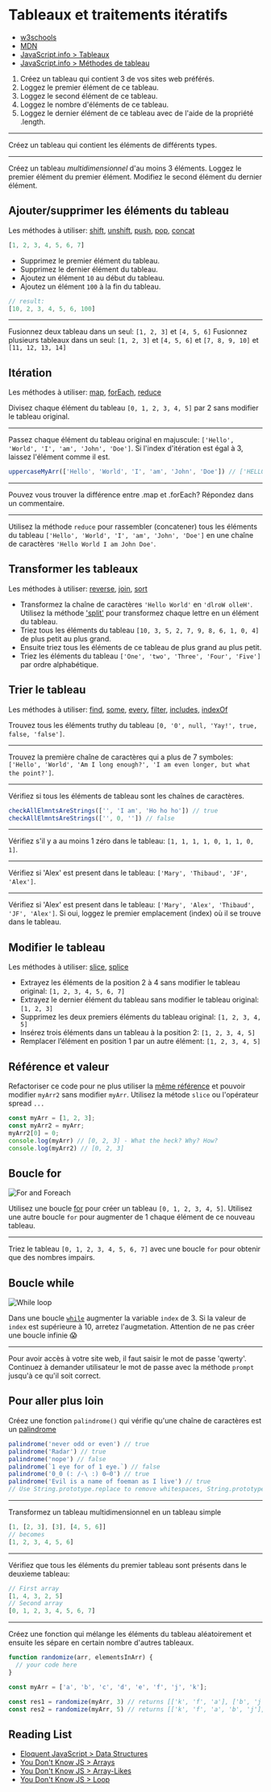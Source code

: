 # Tableaux et traitements itératifs

+ [w3schools](https://www.w3schools.com/js/js_arrays.asp)
+ [MDN](https://developer.mozilla.org/en-US/docs/Web/JavaScript/Reference/Global_Objects/Array)
+ [JavaScript.info > Tableaux](https://javascript.info/array)
+ [JavaScript.info > Méthodes de tableau](https://javascript.info/array)

1. Créez un tableau qui contient 3 de vos sites web préférés.
2. Loggez le premier élément de ce tableau.
3. Loggez le second élément de ce tableau.
5. Loggez le nombre d'éléments de ce tableau.
4. Loggez le dernier élément de ce tableau avec de l'aide de la propriété .length.

---

Créez un tableau qui contient les éléments de différents types.

---

Créez un tableau *multidimensionnel* d'au moins 3 éléments.
Loggez le premier élément du premier élément.
Modifiez le second élément du dernier élément.

## Ajouter/supprimer les éléments du tableau

Les méthodes à utiliser: 
[shift](https://developer.mozilla.org/en-US/docs/Web/JavaScript/Reference/Global_Objects/Array/shift), 
[unshift](https://developer.mozilla.org/en-US/docs/Web/JavaScript/Reference/Global_Objects/Array/unshift), 
[push](https://developer.mozilla.org/en-US/docs/Web/JavaScript/Reference/Global_Objects/Array/push), 
[pop](https://developer.mozilla.org/en-US/docs/Web/JavaScript/Reference/Global_Objects/Array/pop), 
[concat](https://developer.mozilla.org/en-US/docs/Web/JavaScript/Reference/Global_Objects/Array/concat)

```js
[1, 2, 3, 4, 5, 6, 7]
```
+ Supprimez le premier élément du tableau.
+ Supprimez le dernier élément du tableau.
+ Ajoutez un élément `10` au début du tableau.
+ Ajoutez un élément `100` à la fin du tableau.

```js
// result: 
[10, 2, 3, 4, 5, 6, 100]
```

---

Fusionnez deux tableau dans un seul: `[1, 2, 3]` et `[4, 5, 6]`
Fusionnez plusieurs tableaux dans un seul: `[1, 2, 3]` et `[4, 5, 6]` et `[7, 8, 9, 10]` et `[11, 12, 13, 14]`


## Itération
Les méthodes à utiliser: 
[map](https://developer.mozilla.org/en-US/docs/Web/JavaScript/Reference/Global_Objects/Array/map),
[forEach](https://developer.mozilla.org/en-US/docs/Web/JavaScript/Reference/Global_Objects/Array/forEach),
[reduce](https://developer.mozilla.org/en-US/docs/Web/JavaScript/Reference/Global_Objects/Array/Reduce)

Divisez chaque élément du tableau `[0, 1, 2, 3, 4, 5]` par 2 sans modifier le tableau original.

---

Passez chaque élément du tableau original en majuscule: `['Hello', 'World', 'I', 'am', 'John', 'Doe']`. Si l'index d'itération est égal à 3, laissez l'élément comme il est.

```js
uppercaseMyArr(['Hello', 'World', 'I', 'am', 'John', 'Doe']) // ['HELLO', 'WORLD', 'I', 'am', 'JOHN', 'DOE']
```

---

Pouvez vous trouver la différence entre .map et .forEach? Répondez dans un commentaire.

---

Utilisez la méthode `reduce` pour rassembler (concatener) tous les éléments du tableau `['Hello', 'World', 'I', 'am', 'John', 'Doe']` en une chaîne de caractères `'Hello World I am John Doe'`. 

## Transformer les tableaux
Les méthodes à utiliser: 
[reverse](https://developer.mozilla.org/en-US/docs/Web/JavaScript/Reference/Global_Objects/Array/reverse),
[join](https://developer.mozilla.org/en-US/docs/Web/JavaScript/Reference/Global_Objects/Array/join),
[sort](https://developer.mozilla.org/en-US/docs/Web/JavaScript/Reference/Global_Objects/Array/sort)

+ Transformez la chaîne de caractères `'Hello World'` en `'dlroW olleH'`. Utilisez la méthode ['split'](https://developer.mozilla.org/en-US/docs/Web/JavaScript/Reference/Global_Objects/String/split) pour transformez chaque lettre en un élément du tableau.
+ Triez tous les éléments du tableau `[10, 3, 5, 2, 7, 9, 8, 6, 1, 0, 4]` de plus petit au plus grand.
+ Ensuite triez tous les éléments de ce tableau de plus grand au plus petit.
+ Triez les éléments du tableau `['One', 'two', 'Three', 'Four', 'Five']` par ordre alphabétique.

## Trier le tableau
Les méthodes à utiliser: 
[find](https://developer.mozilla.org/en-US/docs/Web/JavaScript/Reference/Global_Objects/Array/find),
[some](https://developer.mozilla.org/en-US/docs/Web/JavaScript/Reference/Global_Objects/Array/sort),
[every](https://developer.mozilla.org/en-US/docs/Web/JavaScript/Reference/Global_Objects/Array/every),
[filter](https://developer.mozilla.org/en-US/docs/Web/JavaScript/Reference/Global_Objects/Array/filter),
[includes](https://developer.mozilla.org/en-US/docs/Web/JavaScript/Reference/Global_Objects/Array/includes),
[indexOf](https://developer.mozilla.org/en-US/docs/Web/JavaScript/Reference/Global_Objects/Array/indexOf)

Trouvez tous les éléments truthy du tableau `[0, '0', null, 'Yay!', true, false, 'false']`.

---

Trouvez la première chaîne de caractères qui a plus de 7 symboles: `['Hello', 'World', 'Am I long enough?', 'I am even longer, but what the point?']`.

---

Vérifiez si tous les éléments de tableau sont les chaînes de caractères.
```js
checkAllElmntsAreStrings(['', 'I am', 'Ho ho ho']) // true
checkAllElmntsAreStrings(['', 0, '']) // false
```

---

Vérifiez s'il y a au moins 1 zéro dans le tableau: `[1, 1, 1, 1, 0, 1, 1, 0, 1]`.

---

Vérifiez si 'Alex' est present dans le tableau: `['Mary', 'Thibaud', 'JF', 'Alex']`.

---

Vérifiez si 'Alex' est present dans le tableau: `['Mary', 'Alex', 'Thibaud', 'JF', 'Alex']`. Si oui, loggez le premier emplacement (index) où il se trouve dans le tableau.


## Modifier le tableau

Les méthodes à utiliser: 
[slice](https://developer.mozilla.org/en-US/docs/Web/JavaScript/Reference/Global_Objects/Array/slice),
[splice](https://developer.mozilla.org/en-US/docs/Web/JavaScript/Reference/Global_Objects/Array/splice)

+ Extrayez les éléments de la position 2 à 4 sans modifier le tableau original: `[1, 2, 3, 4, 5, 6, 7]`
+ Extrayez le dernier élément du tableau sans modifier le tableau original: `[1, 2, 3]`
+ Supprimez les deux premiers éléments du tableau original: `[1, 2, 3, 4, 5]`
+ Insérez trois éléments dans un tableau à la position 2: `[1, 2, 3, 4, 5]`
+ Remplacer l’élément en position 1 par un autre élément: `[1, 2, 3, 4, 5]`

## Référence et valeur

Refactoriser ce code pour ne plus utiliser la [même référence](https://github.com/getify/You-Dont-Know-JS/blob/master/types%20%26%20grammar/ch2.md#value-vs-reference) et pouvoir modifier `myArr2` sans modifier `myArr`.
Utilisez la métode `slice` ou l'opérateur spread `...`

```js
const myArr = [1, 2, 3];
const myArr2 = myArr;
myArr2[0] = 0;
console.log(myArr) // [0, 2, 3] - What the heck? Why? How?
console.log(myArr2) // [0, 2, 3]
```

## Boucle for

![For and Foreach](http://www.commitstrip.com/wp-content/uploads/2014/07/Strip-Dora-la-codeuse-650-final.jpg)

Utilisez une boucle [for](https://developer.mozilla.org/en-US/docs/Web/JavaScript/Reference/Statements/for) pour créer un tableau `[0, 1, 2, 3, 4, 5]`.
Utilisez une autre boucle `for` pour augmenter de 1 chaque élément de ce nouveau tableau.

---

Triez le tableau `[0, 1, 2, 3, 4, 5, 6, 7]` avec une boucle `for` pour obtenir que des nombres impairs.

## Boucle while

![While loop](https://i.ibb.co/gFGS4hy/while-loop.jpg)

Dans une boucle [`while`](https://developer.mozilla.org/en-US/docs/Web/JavaScript/Reference/Statements/while) augmenter la variable `index` de 3. Si la valeur de `index` est supérieure à 10, arretez l'augmetation. Attention de ne pas créer une boucle infinie 😱

---

Pour avoir accès à votre site web, il faut saisir le mot de passe 'qwerty'.
Continuez à demander utilisateur le mot de passe avec la méthode `prompt` jusqu'à ce qu'il soit correct.


## Pour aller plus loin

Créez une fonction `palindrome()` qui vérifie qu'une chaîne de caractères est un [palindrome](https://fr.wikipedia.org/wiki/Palindrome)
```js
palindrome('never odd or even') // true
palindrome('Radar') // true
palindrome('nope') // false
palindrome(`1 eye for of 1 eye.`) // false
palindrome('0_0 (: /-\ :) 0–0') // true
palindrome('Evil is a name of foeman as I live') // true
// Use String.prototype.replace to remove whitespaces, String.prototype.toLowerCase to manipulate strings
``` 

---

Transformez un tableau multidimensionnel en un tableau simple
```js
[1, [2, 3], [3], [4, 5, 6]]
// becomes
[1, 2, 3, 4, 5, 6]
```

---

Vérifiez que tous les éléments du premier tableau sont présents dans le deuxìeme tableau:
```js
// First array
[1, 4, 3, 2, 5]
// Second array
[0, 1, 2, 3, 4, 5, 6, 7]
```

---

Créez une fonction qui mélange les éléments du tableau aléatoirement et ensuite les sépare en certain nombre d'autres tableaux.
```js
function randomize(arr, elementsInArr) {
  // your code here
}

const myArr = ['a', 'b', 'c', 'd', 'e', 'f', 'j', 'k'];

const res1 = randomize(myArr, 3) // returns [['k', 'f', 'a'], ['b', 'j', 'e'], ['d', 'c']]
const res2 = randomize(myArr, 5) // returns [['k', 'f', 'a', 'b', 'j'], ['e', 'd', 'c']]

```

## Reading List

+ [Eloquent JavaScript > Data Structures](https://eloquentjavascript.net/04_data.html)
+ [You Don't Know JS > Arrays](https://github.com/getify/You-Dont-Know-JS/blob/master/types%20%26%20grammar/ch2.md#arrays)
+ [You Don't Know JS > Array-Likes](https://github.com/getify/You-Dont-Know-JS/blob/master/types%20%26%20grammar/ch2.md#array-likes)
+ [You Don't Know JS > Loop](https://github.com/getify/You-Dont-Know-JS/blob/master/up%20%26%20going/ch1.md#loops)